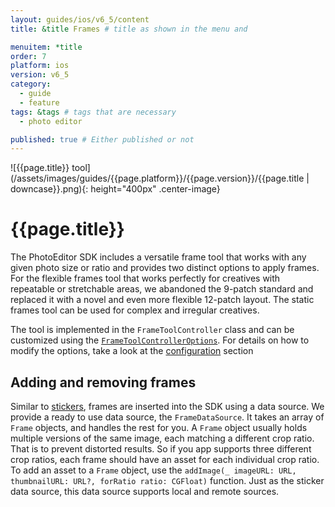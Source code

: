```yaml
---
layout: guides/ios/v6_5/content
title: &title Frames # title as shown in the menu and 

menuitem: *title
order: 7
platform: ios
version: v6_5
category: 
  - guide
  - feature
tags: &tags # tags that are necessary
  - photo editor 

published: true # Either published or not 
---
```


![{{page.title}} tool](/assets/images/guides/{{page.platform}}/{{page.version}}/{{page.title | downcase}}.png){: height="400px" .center-image}

# {{page.title}}

The PhotoEditor SDK includes a versatile frame tool that works with any given photo size or ratio and provides two distinct options to apply frames. For the flexible frames tool that works perfectly for creatives with repeatable or stretchable areas, we abandoned the 9-patch standard and replaced it with a novel and even more flexible 12-patch layout. The static frames tool can be used for complex and irregular creatives.

The tool is implemented in the `FrameToolController` class and can be customized using the [`FrameToolControllerOptions`](https://static.photoeditorsdk.com/docs/ios/Classes/FrameToolControllerOptions.html). For details on how to modify the options, take a look at the [configuration](/guides/{{page.platform}}/{{page.version}}/introduction/configuration) section

## Adding and removing frames

Similar to [stickers](/guides/{{page.platform}}/{{page.version}}/features/stickers), frames are inserted into the SDK using a data source. We provide a ready to use data source, the `FrameDataSource`.
It takes an array of `Frame` objects, and handles the rest for you. A `Frame` object usually holds multiple versions of the same image, each matching
a different crop ratio. That is to prevent distorted results. So if you app supports three different crop ratios, each frame should have an asset for each individual
crop ratio. To add an asset to a `Frame` object, use the `addImage(_ imageURL: URL, thumbnailURL: URL?, forRatio ratio: CGFloat)` function.
Just as the sticker data source, this data source supports local and remote sources.
